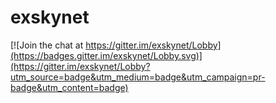 # exskynet

[![Join the chat at https://gitter.im/exskynet/Lobby](https://badges.gitter.im/exskynet/Lobby.svg)](https://gitter.im/exskynet/Lobby?utm_source=badge&utm_medium=badge&utm_campaign=pr-badge&utm_content=badge)
